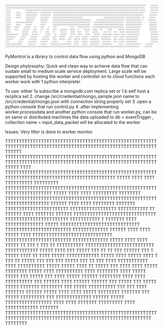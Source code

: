![TT](<img/logo.png>)

PyMontrol is a library to control data flow using python and MongoDB

Design phylosophy:
Quick and clean way to achieve data flow that can sustain small to medium scale service deployment.
Large scale will be supported by hosting the worker and controller on to cloud functions
each worker work with 1 python interpreter



To use:
either 1a subscribe a mongodb.com replica set or 1.b self host a recplica set
2. change /src/credential/mongo_sample.json name to /src/credential/mongo.json with connection string properly set
3 .open a python console that run control.py
4 .after implementing worker.processdata and another python console that run worker.py, can be on same or distributed machines
the data uploaded to db = eventTrigger , collection name = input_data_packet will be allocated to the worker

Issues:
Very litter is done to worker monitor







TTTTTTTTTTTTTTTTTTTTTTTTTTTTTTTTTTTTTTTTTTTTTTTTTTTTTTTTTTTTTTTTTTTTTTTTTTTTTTTTTTTTTTTTTTTTTTTTTTTTTTTTTTTTTT    TTTTTT
TTTTTTTTTTTTTTTTTTTTTTTTTTTTTTTTTTTTTTTTTTTTTTTTTTTTTTTTTTTTTTTTTTTTTTTTTTTTTTTTTTTTTTTTTTTTTTTTTTTTTTTTTTTTTT     TTTTT
TTTT            TTTTTTTTTTTTTTTTTTTTTTTTTTTTTTTTTTTTTTTTTTTTTTTTTTTTTTTTTTTTTTTTTTTTTTTTTTTTTTTTTTTTTTTTTTTTTTT    TTTTT
TTTT    TTTT    TTTTTTTTTT  TTTTTTTTT TTTTTTTTTTTTTTTTTTTTTTTTTTTTTTTTTTTTTTTTTTTTTTTTTTTTTTTTTTTTTTTTTTTTTTTT     TTTTT
TTTT    TTTT    TTTTTTTTT   TTTTTTTT  TTTTTTTTTTTTTTTTTTTTTTTTTTTTTTTTTTTTTTTTTTTTTTTTTTTTTTTTTTTTTTTTTTTTTTT     TTTTTT
TTTT    TTTT    TTTTTTTT    TTTTTTT   TTTTTTTTTTTTTTTTTTTTTTT                 TTTTTTTTTTTTTTTTT TTTTTTTTTTT TT    TTTTTT
TTTT            TTTTTTT     TTTTTT    TTTTTTTTTTTTTTTTTTTTTTTTTTTTTT    TTTTTTTTTTTTTTTTTTTTTTT TTTTTTTTTTT T    TTTTTTT
TTTT    TTTTTTTTTTTTTT      TTTTT     TTTTTTTTTTTTTTTTTTTTTTTTTTTTT   TTTTTTTTTTTTTTTTTTTTTTTT  TTTTTTTTTTTTT     TTTTTT
TTTT    TTTT    TTTTT       TTTT      TTTTTTTTTTTTTTTTTTTTTTTTTTTTT   TTTTTTTTTTTTTTTTTTTTTTTT  TTTTTTTTTTTTT      TTTTT
TTTT   TTTT    TTTTT   TT   TTT   T   TTT           TT   TTTTTTTTTT  TTTTTTTTTTTTTTTTTTTTTTTTT  TTTTTTTTTTTT       TTTTT
TTTT   TTT    TTTTT   TTT   TT   TT   TTT   TTTTTT  TTT  T    TTTTT  TTTT  TT    TTTT     TTTTT TTTTTTTTTTTT       TTTTT
TTTT         TTTTT   TTTT   T   TTT   TT    TTTTT   TTT  TTT   TTT   TTTTT    TTT TT  TTT  TTTT TTTTTTTTTTT         TTTT
TTTTTTTTTT   TTTTT   TTTTT      TTTT   TT   TTTTT   TTT  TTTT  TTTT   TTTTT  TTTTTTTT TTTTT TTTT TTTTTTTTTT         TTTT
TTTTTTTT    TTTT    TTTTT     TTTTT   TTT  TTTTT   TTT  TTTT  TTTTT  TTTTTT  TTTTTTTT  TTTT TTTT TTTTTTTTTT          TTT
TTTTTT     TTTT    TTTTTT    TTTTTT   TTT  TTTTT  TTT  TTTTT TTTTT  TTTTTTT  TTTTTTTT  TTT TTTTT TTTTTTTTTT          TTT
TTT       TTTT    TTTTTTT   TTTTTT   TTTTT       TTTT  TTTT  TTTTT  TTTTTTTT  TTTTTTT  TTT TTTTT TTTTTTTTT           TTT
TTTTTTTTTTTTT     TTTTTT    TTTTT   TTTTTTTTTTTTTTTTT  TTTT   TTTT  TTTTTTT  TTTTTTTTT     TTTT  TTTTTTTTTTTT    TTTTTTT
TTTTTTTTTTTTTTTTTTTTTTTTTTTTTTTTTTTTTTTTTTTTTTTTTTTTTTTTTTTTTTTTTTTTTTTTTTTTTTTTTTTTTTTTTTTTTTTTTTTTTTTTTTTT    TTTTTTTT